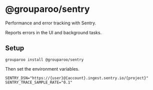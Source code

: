 # @grouparoo/sentry

Performance and error tracking with Sentry.

Reports errors in the UI and background tasks.

## Setup

`grouparoo install @grouparoo/sentry`

Then set the environment variables.

```
SENTRY_DSN="https://{user}@{account}.ingest.sentry.io/{project}"
SENTRY_TRACE_SAMPLE_RATE="0.1"
```
